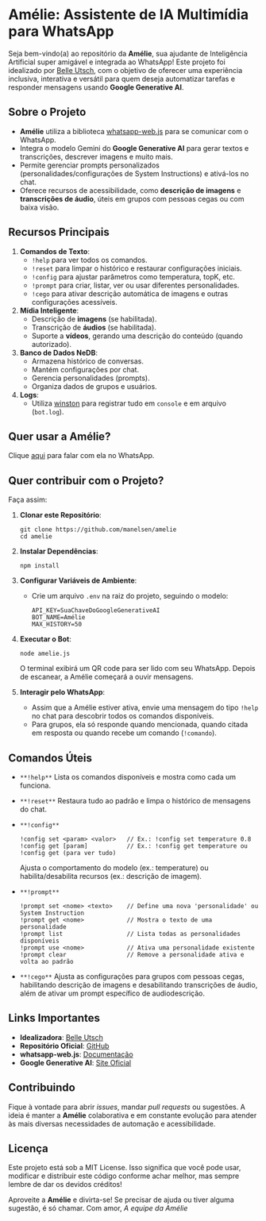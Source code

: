 # Amélie: Assistente de IA Multimídia para WhatsApp

Seja bem-vindo(a) ao repositório da **Amélie**, sua ajudante de Inteligência Artificial super amigável e integrada ao WhatsApp! Este projeto foi idealizado por [Belle Utsch](https://beacons.ai/belleutsch), com o objetivo de oferecer uma experiência inclusiva, interativa e versátil para quem deseja automatizar tarefas e responder mensagens usando **Google Generative AI**.

## Sobre o Projeto

- **Amélie** utiliza a biblioteca [whatsapp-web.js](https://github.com/pedroslopez/whatsapp-web.js) para se comunicar com o WhatsApp.
- Integra o modelo Gemini do **Google Generative AI** para gerar textos e transcrições, descrever imagens e muito mais.
- Permite gerenciar prompts personalizados (personalidades/configurações de System Instructions) e ativá-los no chat.
- Oferece recursos de acessibilidade, como **descrição de imagens** e **transcrições de áudio**, úteis em grupos com pessoas cegas ou com baixa visão.

## Recursos Principais

1. **Comandos de Texto**:
   - `!help` para ver todos os comandos.
   - `!reset` para limpar o histórico e restaurar configurações iniciais.
   - `!config` para ajustar parâmetros como temperatura, topK, etc.
   - `!prompt` para criar, listar, ver ou usar diferentes personalidades.
   - `!cego` para ativar descrição automática de imagens e outras configurações acessíveis.
2. **Mídia Inteligente**:
   - Descrição de **imagens** (se habilitada).
   - Transcrição de **áudios** (se habilitada).
   - Suporte a **vídeos**, gerando uma descrição do conteúdo (quando autorizado).
3. **Banco de Dados NeDB**:
   - Armazena histórico de conversas.
   - Mantém configurações por chat.
   - Gerencia personalidades (prompts).
   - Organiza dados de grupos e usuários.
4. **Logs**:
   - Utiliza [winston](https://github.com/winstonjs/winston) para registrar tudo em `console` e em arquivo (`bot.log`).

## Quer usar a Amélie?

Clique [aqui](http://wa.me/5531993340000) para falar com ela no WhatsApp.

## Quer contribuir com o Projeto?

Faça assim:

1. **Clonar este Repositório**:

   ```
   git clone https://github.com/manelsen/amelie
   cd amelie
   ```

2. **Instalar Dependências**:

   ```
   npm install
   ```

3. **Configurar Variáveis de Ambiente**:

   - Crie um arquivo `.env` na raiz do projeto, seguindo o modelo:

     ```
     API_KEY=SuaChaveDoGoogleGenerativeAI
     BOT_NAME=Amélie
     MAX_HISTORY=50
     ```

4. **Executar o Bot**:

   ```
   node amelie.js
   ```

   O terminal exibirá um QR code para ser lido com seu WhatsApp. Depois de escanear, a Amélie começará a ouvir mensagens.

5. **Interagir pelo WhatsApp**:

   - Assim que a Amélie estiver ativa, envie uma mensagem do tipo `!help` no chat para descobrir todos os comandos disponíveis.
   - Para grupos, ela só responde quando mencionada, quando citada em resposta ou quando recebe um comando (`!comando`).

## Comandos Úteis

- `**!help**` Lista os comandos disponíveis e mostra como cada um funciona.

- `**!reset**` Restaura tudo ao padrão e limpa o histórico de mensagens do chat.

- `**!config**`

  ```
  !config set <param> <valor>   // Ex.: !config set temperature 0.8
  !config get [param]           // Ex.: !config get temperature ou !config get (para ver tudo)
  ```

  Ajusta o comportamento do modelo (ex.: temperature) ou habilita/desabilita recursos (ex.: descrição de imagem).

- `**!prompt**`

  ```
  !prompt set <nome> <texto>    // Define uma nova 'personalidade' ou System Instruction
  !prompt get <nome>            // Mostra o texto de uma personalidade
  !prompt list                  // Lista todas as personalidades disponíveis
  !prompt use <nome>            // Ativa uma personalidade existente
  !prompt clear                 // Remove a personalidade ativa e volta ao padrão
  ```

- `**!cego**` Ajusta as configurações para grupos com pessoas cegas, habilitando descrição de imagens e desabilitando transcrições de áudio, além de ativar um prompt específico de audiodescrição.

## Links Importantes

- **Idealizadora**: [Belle Utsch](https://beacons.ai/belleutsch)
- **Repositório Oficial**: [GitHub](https://github.com/manelsen/amelie)
- **whatsapp-web.js**: [Documentação](https://github.com/pedroslopez/whatsapp-web.js)
- **Google Generative AI**: [Site Oficial](https://ai.google/tools)

## Contribuindo

Fique à vontade para abrir *issues*, mandar *pull requests* ou sugestões. A ideia é manter a **Amélie** colaborativa e em constante evolução para atender às mais diversas necessidades de automação e acessibilidade.

## Licença

Este projeto está sob a MIT License. Isso significa que você pode usar, modificar e distribuir este código conforme achar melhor, mas sempre lembre de dar os devidos créditos!

Aproveite a **Amélie** e divirta-se! Se precisar de ajuda ou tiver alguma sugestão, é só chamar. Com amor, *A equipe da Amélie*
